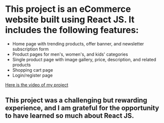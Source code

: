 # This project is an eCommerce website built using React JS. It includes the following features:

- Home page with trending products, offer banner, and newsletter subscription form
- Product pages for men's, women's, and kids' categories
- Single product page with image gallery, price, description, and related products
- Shopping cart page
- Login/register page

[Here is the video of my project](https://www.youtube.com/watch?v=5NqluArhCio)

## This project was a challenging but rewarding experience, and I am grateful for the opportunity to have learned so much about React JS.
